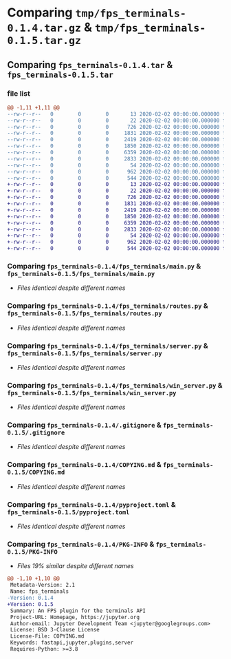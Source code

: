 # Comparing `tmp/fps_terminals-0.1.4.tar.gz` & `tmp/fps_terminals-0.1.5.tar.gz`

## Comparing `fps_terminals-0.1.4.tar` & `fps_terminals-0.1.5.tar`

### file list

```diff
@@ -1,11 +1,11 @@
--rw-r--r--   0        0        0       13 2020-02-02 00:00:00.000000 fps_terminals-0.1.4/MANIFEST.in
--rw-r--r--   0        0        0       22 2020-02-02 00:00:00.000000 fps_terminals-0.1.4/fps_terminals/__init__.py
--rw-r--r--   0        0        0      726 2020-02-02 00:00:00.000000 fps_terminals-0.1.4/fps_terminals/main.py
--rw-r--r--   0        0        0     1831 2020-02-02 00:00:00.000000 fps_terminals-0.1.4/fps_terminals/routes.py
--rw-r--r--   0        0        0     2419 2020-02-02 00:00:00.000000 fps_terminals-0.1.4/fps_terminals/server.py
--rw-r--r--   0        0        0     1850 2020-02-02 00:00:00.000000 fps_terminals-0.1.4/fps_terminals/win_server.py
--rw-r--r--   0        0        0     6359 2020-02-02 00:00:00.000000 fps_terminals-0.1.4/.gitignore
--rw-r--r--   0        0        0     2833 2020-02-02 00:00:00.000000 fps_terminals-0.1.4/COPYING.md
--rw-r--r--   0        0        0       54 2020-02-02 00:00:00.000000 fps_terminals-0.1.4/README.md
--rw-r--r--   0        0        0      962 2020-02-02 00:00:00.000000 fps_terminals-0.1.4/pyproject.toml
--rw-r--r--   0        0        0      544 2020-02-02 00:00:00.000000 fps_terminals-0.1.4/PKG-INFO
+-rw-r--r--   0        0        0       13 2020-02-02 00:00:00.000000 fps_terminals-0.1.5/MANIFEST.in
+-rw-r--r--   0        0        0       22 2020-02-02 00:00:00.000000 fps_terminals-0.1.5/fps_terminals/__init__.py
+-rw-r--r--   0        0        0      726 2020-02-02 00:00:00.000000 fps_terminals-0.1.5/fps_terminals/main.py
+-rw-r--r--   0        0        0     1831 2020-02-02 00:00:00.000000 fps_terminals-0.1.5/fps_terminals/routes.py
+-rw-r--r--   0        0        0     2419 2020-02-02 00:00:00.000000 fps_terminals-0.1.5/fps_terminals/server.py
+-rw-r--r--   0        0        0     1850 2020-02-02 00:00:00.000000 fps_terminals-0.1.5/fps_terminals/win_server.py
+-rw-r--r--   0        0        0     6359 2020-02-02 00:00:00.000000 fps_terminals-0.1.5/.gitignore
+-rw-r--r--   0        0        0     2833 2020-02-02 00:00:00.000000 fps_terminals-0.1.5/COPYING.md
+-rw-r--r--   0        0        0       54 2020-02-02 00:00:00.000000 fps_terminals-0.1.5/README.md
+-rw-r--r--   0        0        0      962 2020-02-02 00:00:00.000000 fps_terminals-0.1.5/pyproject.toml
+-rw-r--r--   0        0        0      544 2020-02-02 00:00:00.000000 fps_terminals-0.1.5/PKG-INFO
```

### Comparing `fps_terminals-0.1.4/fps_terminals/main.py` & `fps_terminals-0.1.5/fps_terminals/main.py`

 * *Files identical despite different names*

### Comparing `fps_terminals-0.1.4/fps_terminals/routes.py` & `fps_terminals-0.1.5/fps_terminals/routes.py`

 * *Files identical despite different names*

### Comparing `fps_terminals-0.1.4/fps_terminals/server.py` & `fps_terminals-0.1.5/fps_terminals/server.py`

 * *Files identical despite different names*

### Comparing `fps_terminals-0.1.4/fps_terminals/win_server.py` & `fps_terminals-0.1.5/fps_terminals/win_server.py`

 * *Files identical despite different names*

### Comparing `fps_terminals-0.1.4/.gitignore` & `fps_terminals-0.1.5/.gitignore`

 * *Files identical despite different names*

### Comparing `fps_terminals-0.1.4/COPYING.md` & `fps_terminals-0.1.5/COPYING.md`

 * *Files identical despite different names*

### Comparing `fps_terminals-0.1.4/pyproject.toml` & `fps_terminals-0.1.5/pyproject.toml`

 * *Files identical despite different names*

### Comparing `fps_terminals-0.1.4/PKG-INFO` & `fps_terminals-0.1.5/PKG-INFO`

 * *Files 19% similar despite different names*

```diff
@@ -1,10 +1,10 @@
 Metadata-Version: 2.1
 Name: fps_terminals
-Version: 0.1.4
+Version: 0.1.5
 Summary: An FPS plugin for the terminals API
 Project-URL: Homepage, https://jupyter.org
 Author-email: Jupyter Development Team <jupyter@googlegroups.com>
 License: BSD 3-Clause License
 License-File: COPYING.md
 Keywords: fastapi,jupyter,plugins,server
 Requires-Python: >=3.8
```

